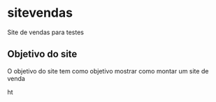 # sitevendas
Site de vendas para testes

<h2> Objetivo do site </h2>
O objetivo do site tem como objetivo mostrar como montar um site de venda

 ht